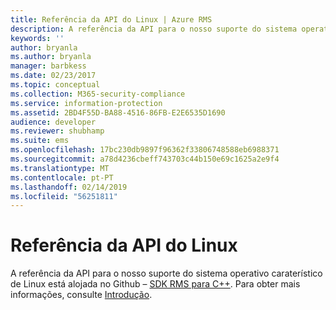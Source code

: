 ```yaml
---
title: Referência da API do Linux | Azure RMS
description: A referência da API para o nosso suporte do sistema operativo caraterístico de Linux está alojada no Github.
keywords: ''
author: bryanla
ms.author: bryanla
manager: barbkess
ms.date: 02/23/2017
ms.topic: conceptual
ms.collection: M365-security-compliance
ms.service: information-protection
ms.assetid: 2BD4F55D-BA88-4516-86FB-E2E6535D1690
audience: developer
ms.reviewer: shubhamp
ms.suite: ems
ms.openlocfilehash: 17bc230db9897f96362f33806748588eb6988371
ms.sourcegitcommit: a78d4236cbeff743703c44b150e69c1625a2e9f4
ms.translationtype: MT
ms.contentlocale: pt-PT
ms.lasthandoff: 02/14/2019
ms.locfileid: "56251811"
---
```

# <a name="linux-api-reference"></a>Referência da API do Linux

A referência da API para o nosso suporte do sistema operativo caraterístico de Linux está alojada no Github – [SDK RMS para C++](https://azuread.github.io/rms-sdk-for-cpp/annotated.html). Para obter mais informações, consulte [Introdução](get-started.md).
